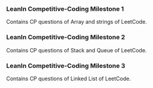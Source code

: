 ### LeanIn Competitive-Coding Milestone 1

Contains CP questions of Array and strings of LeetCode.

### LeanIn Competitive-Coding Milestone 2

Contains CP questions of Stack and Queue of LeetCode.


### LeanIn Competitive-Coding Milestone 3

Contains CP questions of Linked List of LeetCode.
